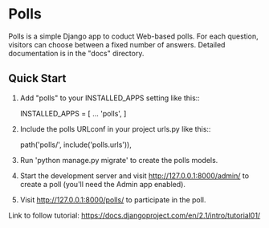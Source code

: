 Polls
=====

Polls is a simple Django app to coduct Web-based polls.
For each question, visitors can choose between a fixed number
of answers.
Detailed documentation is in the "docs" directory.

Quick Start
-----------

1. Add "polls" to your INSTALLED_APPS setting like this::

    INSTALLED_APPS = [
        ...
        'polls',
    ]

2. Include the polls URLconf in your project urls.py like this::

    path('polls/', include('polls.urls')),

3. Run 'python manage.py migrate' to create the polls models.

4. Start the development server and visit http://127.0.0.1:8000/admin/ to create a poll (you'll need the Admin app enabled).

5. Visit http://127.0.0.1:8000/polls/ to participate in the poll.



Link to follow tutorial: 
https://docs.djangoproject.com/en/2.1/intro/tutorial01/
